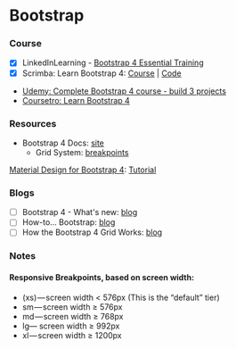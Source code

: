 # Bootstrap

### Course

* [x] ​LinkedInLearning - [Bootstrap 4 Essential Training](https://www.linkedin.com/learning/bootstrap-4-essential-training)​
* [x] Scrimba: Learn Bootstrap 4: [Course](https://scrimba.com/g/gbootstrap4) \| [Code](https://github.com/kozigh01/scrimba_learn_bootstrap_4)
* ​[Udemy: Complete Bootstrap 4 course - build 3 projects](https://www.udemy.com/bootstrap-4-tutorials/learn/v4/overview)​
* ​[Coursetro: Learn Bootstrap 4](https://coursetro.com/posts/code/130/Learn-Bootstrap-4-Final-in-2018-with-our-Free-Crash-Course)​

### Resources

* Bootstrap 4 Docs: [site](https://getbootstrap.com/docs/4.1/getting-started/introduction/)
  * Grid System: [breakpoints](https://getbootstrap.com/docs/4.1/layout/grid/#grid-options)

[Material Design for Bootstrap 4](https://mdbootstrap.com/): [Tutorial](https://mdbootstrap.com/bootstrap-tutorial/)

### Blogs

* [ ] Bootstrap 4 - What's new: [blog](https://medium.com/wdstack/bootstrap-4-whats-new-visual-guide-c84dd81d8387)
* [ ] How-to… Bootstrap: [blog](https://medium.com/wdstack/how-to-bootstrap-94abe3525442)
* [ ] How the Bootstrap 4 Grid Works: [blog](https://uxplanet.org/how-the-bootstrap-4-grid-works-a1b04703a3b7)

### Notes

#### **Responsive Breakpoints, based on screen width:**

* \(xs\) — screen width &lt; 576px \(This is the “default” tier\)
* sm — screen width ≥ 576px
* md — screen width ≥ 768px
* lg— screen width ≥ 992px
* xl — screen width ≥ 1200px

